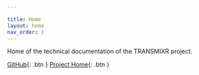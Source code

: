 ```yaml
---

title: Home
layout: home
nav_order: 1
---
```

Home of the technical documentation of the TRANSMIXR project.

[GitHub](https://github.com/Transmixr){: .btn }
[Project Home](https://transmixr.eu/){: .btn }
